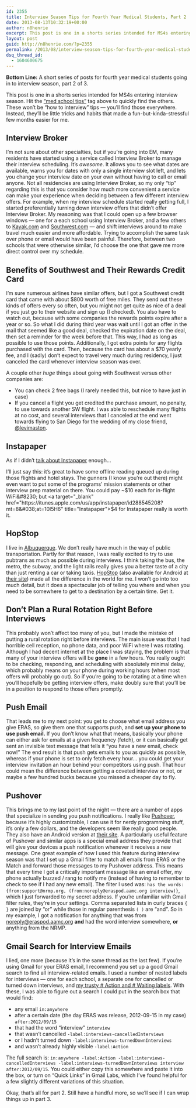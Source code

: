 ```yaml
---
id: 2355
title: Interview Season Tips for Fourth Year Medical Students, Part 2
date: 2013-08-13T10:32:19+00:00
author: n8henrie
excerpt: This post is one in a shorts series intended for MS4s entering interview season.
layout: post
guid: http://n8henrie.com/?p=2355
permalink: /2013/08/interview-season-tips-for-fourth-year-medical-students-part-2/
dsq_thread_id:
  - 1604600675
---
```

**Bottom Line:** A short series of posts for fourth year medical students going in to interview season, part 2 of 3. <!--more-->

This post is one in a shorts series intended for MS4s entering interview season. Hit the [&#8220;med school tips&#8221;](http://n8henrie.com/tag/med-school-tips/) tag above to quickly find the others. These won&#8217;t be &#8220;how to interview&#8221; tips &#8212; you&#8217;ll find those everywhere. Instead, they&#8217;ll be little tricks and habits that made a fun-but-kinda-stressful few months easier for me.

## Interview Broker

I&#8217;m not sure about other specialties, but if you&#8217;re going into EM, many residents have started using a service called Interview Broker to manage their interview scheduling. It&#8217;s _awesome_. It allows you to see what dates are available, warns you for dates with only a single interview slot left, and lets you change your interview date on your own without having to call or email anyone. Not all residencies are using Interview Broker, so my only &#8220;tip&#8221; regarding this is that you consider how much more convenient a service can make your experience when deciding between a few different interview offers. For example, when my interview schedule started really getting full, I started preferentially turning down interview offers that didn&#8217;t offer Interview Broker. My reasoning was that I could open up a few browser windows &#8212; one for a each school using Interview Broker, and a few others to <a target="_blank" href="http://www.kayak.com/" title="KAYAK - Cheap Flights, Hotels, Airline Tickets, Cheap Tickets ...">Kayak.com</a> and <a target="_blank" href="http://www.southwest.com/" title="Southwest Airlines | Book Flights, Airline Tickets, Airfare">Southwest.com</a> &#8212; and shift interviews around to make travel much easier and more affordable. Trying to accomplish the same task over phone or email would have been painful. Therefore, between two schools that were otherwise similar, I&#8217;d choose the one that gave me more direct control over my schedule.

## Benefits of Southwest and Their Rewards Credit Card

I&#8217;m sure numerous airlines have similar offers, but I got a Southwest credit card that came with about $800 worth of free miles. They send out these kinds of offers every so often, but you might not get quite as nice of a deal if you just go to their website and sign up (I checked). You also have to watch out, because with some companies the rewards points expire after a year or so. So what I did during third year was wait until I got an offer in the mail that seemed like a good deal, checked the expiration date on the deal, then set a reminder for the week before that. This way, I had as long as possible to use those points. Additionally, I got extra points for any flights purchased with the card. Then, because the card has about a $70 yearly fee, and I (sadly) don&#8217;t expect to travel very much during residency, I just canceled the card whenever interview season was over.

A couple other _huge_ things about going with Southwest versus other companies are:

  * You can check 2 free bags (I rarely needed this, but nice to have just in case)
  * If you cancel a flight you get credited the purchase amount, no penalty, to use towards another SW flight. I was able to reschedule many flights at no cost, and several interviews that I canceled at the end went towards flying to San Diego for the wedding of my close friend, <a target="_blank" href="https://twitter.com/levimaston">@levimaston</a>.

## Instapaper

As if I didn&#8217;t [talk about Instapaper](http://n8henrie.com/tag/instapaper/ "Instapaper - First") enough&#8230;

I&#8217;ll just say this: it&#8217;s great to have some offline reading queued up during those flights and hotel stays. The gunners (I know you&#8217;re out there) might even want to put some of the programs&#8217; mission statements or other interview prep material on there. You could pay ~$10 each for in-flight WiFi&#8230; but <a target="_blank" href="https://itunes.apple.com/us/app/instapaper/id288545208?mt=8&#038;at=10l5H6" title="Instapaper">$4 for Instapaper really is worth it</a>.

## HopStop

I live in <a target="_blank" href="http://en.wikipedia.org/wiki/Albuquerque" title="Albuquerque">Albuquerque</a>. We don&#8217;t really have much in the way of public transportation. Partly for that reason, I was really excited to try to use pubtrans as much as possible during interviews. I think taking the bus, the metro, the subway, and the light rails really gives you a better taste of a city than just renting a car or taking taxis. <a target="_blank" href="https://itunes.apple.com/us/app/hopstop-transit-directions/id495230948?mt=8&#038;at=10l5H6" title="HopStop Transit Directions for iPad">HopStop</a> (also available for Android at <a target="_blank" href="http://www.hopstop.com/" title="HopStop: Local Transit Directions | Subway, Train, Bus, Ferry, Bike ..." class="broken_link">their site</a>) made all the difference in the world for me. I won&#8217;t go into too much detail, but it does a spectacular job of telling you where and when you need to be somewhere to get to a destination by a certain time. Get it.

## Don&#8217;t Plan a Rural Rotation Right Before Interviews

This probably won&#8217;t affect too many of you, but I made the mistake of putting a rural rotation right before interviews. The main issue was that I had horrible cell reception, no phone data, and poor WiFi where I was rotating. Although I had decent internet at the place I was staying, the problem is that many of your interview offers will be **gone** in a few hours. You really ought to be checking, responding, and scheduling with absolutely minimal delay, which probably means on your phone during working hours (when most offers will probably go out). So if you&#8217;re going to be rotating at a time when you&#8217;ll hopefully be getting interview offers, make doubly sure that you&#8217;ll be in a position to respond to those offers promptly.

## Push Email

That leads me to my next point: you get to choose what email address you give ERAS, so give them one that supports push, and **set up your phone to use push email.** If you don&#8217;t know what that means, basically your phone can either ask for emails at a given frequency (fetch), or it can basically get sent an invisible text message that tells it &#8220;you have a new email, check now!&#8221; The end result is that push gets emails to you as quickly as possible, whereas if your phone is set to only fetch every hour&#8230; you could get your interview invitation an hour behind your competitors using push. That hour could mean the difference between getting a coveted interview or not, or maybe a few hundred bucks because you missed a cheaper day to fly.

## Pushover

This brings me to my last point of the night &#8212; there are a number of apps that specialize in sending you push notifications. I really like <a target="_blank" href="https://itunes.apple.com/us/app/pushover-notifications/id506088175?mt=8&#038;at=10l5H6" title="Pushover Notifications">Pushover</a>, because it&#8217;s highly customizable, I can use it for nerdy programming stuff, it&#8217;s only a few dollars, and the developers seem like really good people. They also have an Android version at <a target="_blank" href="http://pushover.net">their site</a>. A particularly useful feature of Pushover and similar apps is a special email address they provide that will give your devices a push notification whenever it receives a new message. One great example of how I used this feature during interview season was that I set up a Gmail filter to match all emails from ERAS or the Match and forward those messages to my Pushover address. This means that every time I got a critically important message like an email offer, my phone actually buzzed / rang to notify me (instead of having to remember to check to see if I had any new email). The filter I used was: `has the words: {from:support@nrmp.org, (from:noreply@eraspod.aamc.org interview)}`, which I just forwarded to my secret address. If you&#8217;re unfamiliar with Gmail filter rules, they&#8217;re in your settings. Comma separated lists in curly braces `{ }` are joined by &#8220;or&#8221; while those in regular parenthesis `( )` are &#8220;and&#8221;. So in my example, I got a notification for anything that was from noreply@eraspod.aamc.org **and** had the word interview somewhere, **or** anything from the NRMP.

## Gmail Search for Interview Emails

I lied, one more (because it&#8217;s in the same thread as the last few). If you&#8217;re using Gmail for your ERAS email, I recommend you set up a good Gmail search to find all interview-related emails. I used a number of nested labels for interviews &#8212; one for each school, a separate one for cancelled or turned down interviews, and [my trusty # Action and # Waiting labels](http://n8henrie.com/2013/07/floating-gmail-labels-on-ios/). With these, I was able to figure out a search I could put in the search box that would find:

  * any email `in:anywhere`
  * after a certain date (the day ERAS was release, 2012-09-15 in my case) `after:2012/09/15`
  * that had the word &#8220;interview&#8221; `interview`
  * that wasn&#8217;t cancelled `-label:interviews-cancelledInterviews`
  * or I hadn&#8217;t turned down `-label:interviews-turnedDownInterviews`
  * and wasn&#8217;t already highly visible `-label:Action`

The full search is: `in:anywhere -label:Action -label:interviews-cancelledInterviews -label:interviews-turnedDownInterviews interview after:2012/09/15`. You could either copy this somewhere and paste it into the box, or turn on &#8220;Quick Links&#8221; in Gmail Labs, which I&#8217;ve found helpful for a few slightly different variations of this situation.

Okay, that&#8217;s all for part 2. Still have a handful more, so we&#8217;ll see if I can wrap things up in part 3.
